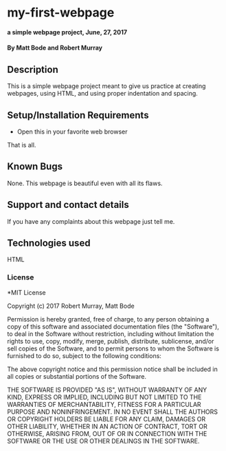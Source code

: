 # my-first-webpage

#### a simple webpage project, June, 27, 2017

#### By **Matt Bode and Robert Murray**

## Description

This is a simple webpage project meant to give us practice at creating webpages, using HTML, and using proper indentation and spacing.

## Setup/Installation Requirements

* Open this in your favorite web browser

That is all.

## Known Bugs

None. This webpage is beautiful even with all its flaws.

## Support and contact details

If you have any complaints about this webpage just tell me.

## Technologies used

HTML

### License

*MIT License

Copyright (c) 2017 Robert Murray, Matt Bode

Permission is hereby granted, free of charge, to any person obtaining a copy
of this software and associated documentation files (the "Software"), to deal
in the Software without restriction, including without limitation the rights
to use, copy, modify, merge, publish, distribute, sublicense, and/or sell
copies of the Software, and to permit persons to whom the Software is
furnished to do so, subject to the following conditions:

The above copyright notice and this permission notice shall be included in all
copies or substantial portions of the Software.

THE SOFTWARE IS PROVIDED "AS IS", WITHOUT WARRANTY OF ANY KIND, EXPRESS OR
IMPLIED, INCLUDING BUT NOT LIMITED TO THE WARRANTIES OF MERCHANTABILITY,
FITNESS FOR A PARTICULAR PURPOSE AND NONINFRINGEMENT. IN NO EVENT SHALL THE
AUTHORS OR COPYRIGHT HOLDERS BE LIABLE FOR ANY CLAIM, DAMAGES OR OTHER
LIABILITY, WHETHER IN AN ACTION OF CONTRACT, TORT OR OTHERWISE, ARISING FROM,
OUT OF OR IN CONNECTION WITH THE SOFTWARE OR THE USE OR OTHER DEALINGS IN THE
SOFTWARE.
